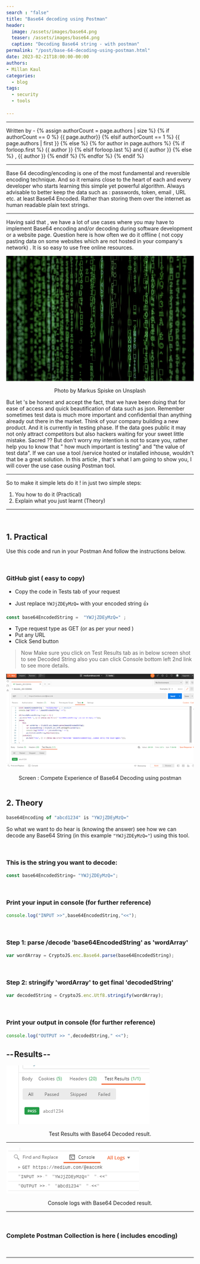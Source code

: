 ```yaml
---
search : "false"
title: "Base64 decoding using Postman"
header:
  image: /assets/images/base64.png
  teaser: /assets/images/base64.png
  caption: "Decoding Base64 string - with postman"
permalink: "/post/base-64-decoding-using-postman.html"
date: 2023-02-21T18:00:00-00:00
authors:
- Millan Kaul
categories:
  - blog
tags:
  - security
  - tools
  
---
```


<hr>
<p>
 Written by -
{% assign authorCount = page.authors | size %}
{% if authorCount == 0 %}
   {{ page.author}}
{% elsif authorCount == 1 %}
    {{ page.authors | first }}         
{% else %}
    {% for author in page.authors %}
        {% if forloop.first %}
            {{ author }}
        {% elsif forloop.last %}
            and {{ author }}
        {% else %}
            , {{ author }}
        {% endif %}
    {% endfor %}
{% endif %}
</p>

<hr>


Base 64 decoding/encoding is one of the most fundamental and reversible encoding technique. And so it remains close to the heart of each and every developer who starts learning this simple yet powerful algorithm.
Always advisable to better keep the data such as : passwords, token, email , URL etc. at least Base64 Encoded. Rather than storing them over the internet as human readable plain text strings.

<hr>

Having said that , we have a lot of use cases where you may have to implement Base64 encoding and/or decoding during software development or a website page.
Question here is how often we do it offline ( not copy pasting data on some websites which are not hosted in your company's network) .
It is so easy to use free online resources.

![base64 matrix image](/assets/images/base64_matrix.png)
<figcaption align = "center">Photo by Markus Spiske on Unsplash</figcaption> 


But let 's be honest and accept the fact, that we have been doing that for ease of access and quick beautification of data such as json.
Remember sometimes test data is much more important and confidential than anything already out there in the market.
Think of your company building a new product. And it is currently in testing phase. If the data goes public it may not only attract competitors but also hackers waiting for your sweet little mistake.
Sacred ?? But don't worry my intention is not to scare you, rather help you to know that " how much important is testing" and "the value of test data". If we can use a tool /service hosted or installed inhouse, wouldn't that be a great solution. In this article , that's what I am going to show you, I will cover the use case ousing Postman tool.

<hr>


So to make it simple lets do it ! in just two simple steps:
1. You how to do it (Practical)
2. Explain what you just learnt (Theory)


<hr>

<br>

## 1. Practical
Use this code and run in your Postman
And follow the instructions below.

<br>

### GitHub gist ( easy to copy)


<script src="https://gist.githubusercontent.com/eaccmk/501177b2834a20caa995626849f32ebd"></script>



- Copy the code in Tests tab of your request

* Just replace `YWJjZDEyMzQ=` with your encoded string :+1:

```javascript
const base64EncodedString =  "YWJjZDEyMzQ=" ; 
```

- Type request type as GET (or as per your need )
- Put any URL
- Click Send button


> Now Make sure you click on Test Results tab as in below screen shot to see Decoded String also you can click Console bottom left 2nd link to see more details.

 
![base64 Postman ui decoding screenshot](/assets/images/base64_postman_ui.png)
<figcaption align = "center">Screen : Compete Experience of Base64 Decoding using postman</figcaption> 



<br>

## 2. Theory


```javascript
base64Encoding of "abcd1234" is "YWJjZDEyMzQ="
```

So what we want to do hear is (knowing the answer) see how we can decode any Base64 String (in this example `"YWJjZDEyMzQ="`) using this tool.


<br>

### This is the string you want to decode:


```javascript
const base64EncodedString= "YWJjZDEyMzQ=";
```


<br>

### Print your input in console (for further reference)

```javascript
console.log("INPUT >>",base64EncodedString,"<<");
```



<br>

### Step 1: parse /decode 'base64EncodedString' as 'wordArray'

```javascript
var wordArray = CryptoJS.enc.Base64.parse(base64EncodedString);
```


<br>

### Step 2: stringify 'wordArray' to get final 'decodedString'

```javascript
var decodedString = CryptoJS.enc.Utf8.stringify(wordArray);
```

<br>

### Print your output in console (for further reference)

```javascript
console.log("OUTPUT >> ",decodedString," <<");
```

## -- Results --


![Test Results with Base64 Decoded result.](/assets/images/base64_pm_result_tab.png)
<figcaption align = "center">Test Results with Base64 Decoded result.</figcaption> 


<hr>


![Console logs with Base64 Decoded result.](/assets/images/base64_pm_console_tab.png)
<figcaption align = "center">Console logs with Base64 Decoded result.</figcaption> 


<hr>


<br>

### Complete Postman Collection is here ( includes encoding)

<script src="https://gist.github.com/eaccmk/0c361cb53ba869a3dbde4d86a8d501bb"></script>

<br><hr>
